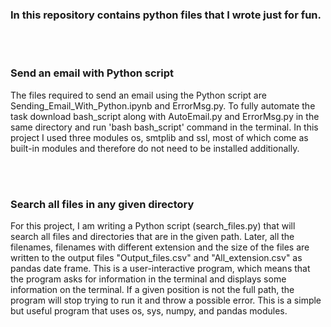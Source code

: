 <h3>In this repository contains python files that I wrote just for fun.</h3><br><br>
<h3>Send an email with Python script</h3>  
<p>The files required to send an email using the Python script are Sending_Email_With_Python.ipynb and ErrorMsg.py. To fully automate the task download bash_script along with AutoEmail.py and ErrorMsg.py in the same directory and run 'bash bash_script' command in the terminal. In this project I used three modules os, smtplib and ssl, most of which come as built-in modules and therefore do not need to be installed additionally.</p> <br><br>
<h3>Search all files in any given directory</h3>    
<p>For this project, I am writing a Python script (search_files.py) that will search all files and directories that are in the given path. Later, all the filenames, filenames with different extension and the size of the files are written to the output files "Output_files.csv" and "All_extension.csv" as pandas date frame. This is a user-interactive program, which means that the program asks for information in the terminal and displays some information on the terminal. If a given position is not the full path, the program will stop trying to run it and throw a possible error. This is a simple but useful program that uses os, sys, numpy, and pandas modules.</p>

